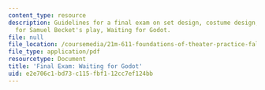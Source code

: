 ```yaml
---
content_type: resource
description: Guidelines for a final exam on set design, costume design, and acting
  for Samuel Becket's play, Waiting for Godot.
file: null
file_location: /coursemedia/21m-611-foundations-of-theater-practice-fall-2009/e2e706c1bd73c115fbf112cc7ef124bb_MIT21M_611F09_final.pdf
file_type: application/pdf
resourcetype: Document
title: 'Final Exam: Waiting for Godot'
uid: e2e706c1-bd73-c115-fbf1-12cc7ef124bb
---
```

